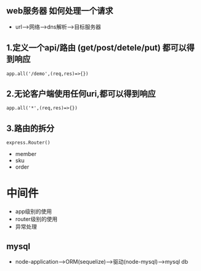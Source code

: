 ## web服务器 如何处理一个请求

* url-->网络-->dns解析-->目标服务器   
## 1.定义一个api/路由 (get/post/detele/put) 都可以得到响应

    app.all('/demo',(req,res)=>{})

## 2.无论客户端使用任何uri,都可以得到响应
    
    app.all('*',(req,res)=>{})

## 3.路由的拆分
    express.Router()
* member
* sku
* order

# 中间件
* app级别的使用
* router级别的使用
* 异常处理

## mysql
* node-application-->ORM(sequelize)-->驱动(node-mysql)-->mysql db


